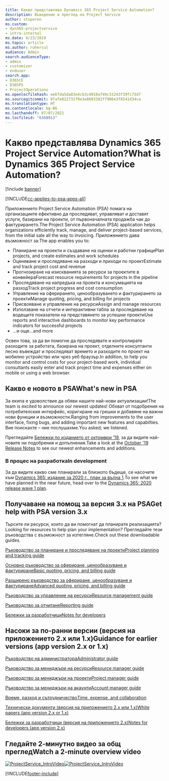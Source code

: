 ```yaml
---
title: Какво представлява Dynamics 365 Project Service Automation?
description: Въведение и преглед на Project Service
author: stsporen
ms.custom:
- dyn365-projectservice
- intro-internal
ms.date: 9/23/2019
ms.topic: article
ms.author: ruhercul
audience: Admin
search.audienceType:
- admin
- customizer
- enduser
search.app:
- D365CE
- D365PS
- ProjectOperations
ms.openlocfilehash: ee6fda5da83e4cb3c4910af49c33243f39fc73d7
ms.sourcegitcommit: 0fafe022731f0e1e8693382ff906e3f8541d34ca
ms.translationtype: HT
ms.contentlocale: bg-BG
ms.lasthandoff: 07/07/2021
ms.locfileid: "6368913"
---
```

# <a name="what-is-dynamics-365-project-service-automation"></a><span data-ttu-id="4dc12-103">Какво представлява Dynamics 365 Project Service Automation?</span><span class="sxs-lookup"><span data-stu-id="4dc12-103">What is Dynamics 365 Project Service Automation?</span></span>

[!include [banner](../includes/psa-now-project-operations.md)]

[!INCLUDE[cc-applies-to-psa-apps-all](../includes/cc-applies-to-psa-apps-all.md)]

<span data-ttu-id="4dc12-104">Приложението Project Service Automation (PSA) помага на организациите ефективно да проследяват, управляват и доставят услуги, базирани на проекти, от първоначалната продажба чак до фактурирането.</span><span class="sxs-lookup"><span data-stu-id="4dc12-104">The Project Service Automation (PSA) application helps organizations efficiently track, manage, and deliver project-based services, from the initial sale all the way to invoicing.</span></span> <span data-ttu-id="4dc12-105">Приложението дава възможност за:</span><span class="sxs-lookup"><span data-stu-id="4dc12-105">The app enables you to:</span></span>

- <span data-ttu-id="4dc12-106">Планиране на проекти и създаване на оценки и работни графици</span><span class="sxs-lookup"><span data-stu-id="4dc12-106">Plan projects, and create estimates and work schedules</span></span>
- <span data-ttu-id="4dc12-107">Оценяване и проследяване на разходи и приходи по проект</span><span class="sxs-lookup"><span data-stu-id="4dc12-107">Estimate and track project cost and revenue</span></span>
- <span data-ttu-id="4dc12-108">Прогнозиране на изискванията за ресурси за проектите в конвейера</span><span class="sxs-lookup"><span data-stu-id="4dc12-108">Forecast resource requirements for projects in the pipeline</span></span>
- <span data-ttu-id="4dc12-109">Проследяване на напредъка на проекта и консумацията на разход</span><span class="sxs-lookup"><span data-stu-id="4dc12-109">Track project progress and cost consumption</span></span>
- <span data-ttu-id="4dc12-110">Управление на оферирането, ценообразуването и фактурирането за проекти</span><span class="sxs-lookup"><span data-stu-id="4dc12-110">Manage quoting, pricing, and billing for projects</span></span>
- <span data-ttu-id="4dc12-111">Присвояване и управление на ресурси</span><span class="sxs-lookup"><span data-stu-id="4dc12-111">Assign and manage resources</span></span>
- <span data-ttu-id="4dc12-112">Използване на отчети и интерактивни табла за проследяване на водещите показатели на представянето за успешни проекти</span><span class="sxs-lookup"><span data-stu-id="4dc12-112">Use reports and interactive dashboards to monitor key performance indicators for successful projects</span></span>
- <span data-ttu-id="4dc12-113">…и още</span><span class="sxs-lookup"><span data-stu-id="4dc12-113">...and more</span></span>

<span data-ttu-id="4dc12-114">Освен това, за да ви помогне да проследявате и контролирате разходите за работата, базирана на проект, отделните консултанти лесно въвеждат и проследяват времето и разходите по проект на мобилно устройство или чрез уеб браузър.</span><span class="sxs-lookup"><span data-stu-id="4dc12-114">In addition, to help you monitor and control costs for your project-based work, individual consultants easily enter and track project time and expenses either on mobile or using a web browser.</span></span>

## <a name="whats-new-in-psa"></a><span data-ttu-id="4dc12-115">Какво е новото в PSA</span><span class="sxs-lookup"><span data-stu-id="4dc12-115">What's new in PSA</span></span>
<span data-ttu-id="4dc12-116">За екипа е удоволствие да обяви нашите най-нови актуализации!</span><span class="sxs-lookup"><span data-stu-id="4dc12-116">The team is excited to announce our newest updates!</span></span> <span data-ttu-id="4dc12-117">Обхват от подобрения на потребителския интерфейс, коригиране на грешки и добавяне на важни нови функции и възможности.</span><span class="sxs-lookup"><span data-stu-id="4dc12-117">Ranging from improvements to the user interface, fixing bugs, and adding important new features and capabilties.</span></span> <span data-ttu-id="4dc12-118">Вие поискахте – ние послушахме.</span><span class="sxs-lookup"><span data-stu-id="4dc12-118">You asked; we listened.</span></span>

<span data-ttu-id="4dc12-119">Прегледайте [Бележки по изданието от октомври '19](/dynamics365-release-plan/2019wave2/index), за да видите най-новите ни подобрения и допълнения.</span><span class="sxs-lookup"><span data-stu-id="4dc12-119">Take a look at the [October '19 Release Notes](/dynamics365-release-plan/2019wave2/index) to see our newest enhancements and additions.</span></span>

### <a name="in-development"></a><span data-ttu-id="4dc12-120">В процес на разработка</span><span class="sxs-lookup"><span data-stu-id="4dc12-120">In development</span></span>
<span data-ttu-id="4dc12-121">За да видите какво сме планирали за близкото бъдеще, се насочете към [Dynamics 365: издание за 2020 г., план за вълна 1](/dynamics365-release-plan/2020wave1/index).</span><span class="sxs-lookup"><span data-stu-id="4dc12-121">To see what we have planned in the near future, head over to the [Dynamics 365: 2020 release wave 1 plan](/dynamics365-release-plan/2020wave1/index).</span></span>

## <a name="get-help-with-psa-version-3x"></a><span data-ttu-id="4dc12-122">Получаване на помощ за версия 3.x на PSA</span><span class="sxs-lookup"><span data-stu-id="4dc12-122">Get help with PSA version 3.x</span></span>
<span data-ttu-id="4dc12-123">Търсите ли ресурси, които да ви помогнат да планирате реализацията?</span><span class="sxs-lookup"><span data-stu-id="4dc12-123">Looking for resources to help plan your implementation?</span></span> <span data-ttu-id="4dc12-124">Прегледайте тези ръководства с възможност за изтегляне.</span><span class="sxs-lookup"><span data-stu-id="4dc12-124">Check out these downloadable guides.</span></span>

 [<span data-ttu-id="4dc12-125">Ръководство за планиране и проследяване на проекти</span><span class="sxs-lookup"><span data-stu-id="4dc12-125">Project planning and tracking guide</span></span>](../psa/implementation-guides/project-planning-tracking.md)

 [<span data-ttu-id="4dc12-126">Основно ръководство за офериране, ценообразуване и фактуриране</span><span class="sxs-lookup"><span data-stu-id="4dc12-126">Basic quoting, pricing, and billing guide</span></span>](../psa/implementation-guides/begin-quoting-pricing-billing.md)

 [<span data-ttu-id="4dc12-127">Разширено ръководство за офериране, ценообразуване и фактуриране</span><span class="sxs-lookup"><span data-stu-id="4dc12-127">Advanced quoting, pricing, and billing guide</span></span>](../psa/implementation-guides/adv-quoting-pricing-billing.md)

 [<span data-ttu-id="4dc12-128">Ръководство за управление на ресурси</span><span class="sxs-lookup"><span data-stu-id="4dc12-128">Resource management guide</span></span>](../psa/implementation-guides/resource-management-guide.md)

 [<span data-ttu-id="4dc12-129">Ръководство за отчитане</span><span class="sxs-lookup"><span data-stu-id="4dc12-129">Reporting guide</span></span>](../psa/implementation-guides/reporting-guide.md)

 [<span data-ttu-id="4dc12-130">Бележки за разработчици</span><span class="sxs-lookup"><span data-stu-id="4dc12-130">Notes for developers</span></span>](../psa/developer-guides/overview-dev-notes-v3.x.md)

## <a name="guidance-for-earlier-versions-app-version-2x-or-1x"></a><span data-ttu-id="4dc12-131">Насоки за по-ранни версии (версия на приложението 2.x или 1.x)</span><span class="sxs-lookup"><span data-stu-id="4dc12-131">Guidance for earlier versions (app version 2.x or 1.x)</span></span>
 [<span data-ttu-id="4dc12-132">Ръководство на администратора</span><span class="sxs-lookup"><span data-stu-id="4dc12-132">Administrator guide</span></span>](../psa/admin-guide.md)

 [<span data-ttu-id="4dc12-133">Ръководство за мениджъри на ресурси</span><span class="sxs-lookup"><span data-stu-id="4dc12-133">Resource manager guide</span></span>](../psa/resource-manager-guide.md)

 [<span data-ttu-id="4dc12-134">Ръководство за мениджъри на проекти</span><span class="sxs-lookup"><span data-stu-id="4dc12-134">Project manager guide</span></span>](../psa/project-manager-guide.md)

 [<span data-ttu-id="4dc12-135">Ръководство за мениджъри на акаунти</span><span class="sxs-lookup"><span data-stu-id="4dc12-135">Account manager guide</span></span>](../psa/account-manager-guide.md)

 [<span data-ttu-id="4dc12-136">Време, разход и сътрудничество</span><span class="sxs-lookup"><span data-stu-id="4dc12-136">Time, expense, and collaboration</span></span>](../psa/time-expense-collaboration-guide.md)

 [<span data-ttu-id="4dc12-137">Технически документи (версия на приложението 2.x или 1.x)</span><span class="sxs-lookup"><span data-stu-id="4dc12-137">White papers (app version 2.x or 1.x)</span></span>](../psa/white-papers.md)

 [<span data-ttu-id="4dc12-138">Бележки за разработчици (версия на приложението 2.x)</span><span class="sxs-lookup"><span data-stu-id="4dc12-138">Notes for developers (app version 2.x)</span></span>](../psa/developer-guides/add-custom-qoi-forms-v2.x.md)

 ## <a name="watch-a-2-minute-overview-video"></a><span data-ttu-id="4dc12-139">Гледайте 2-минутно видео за общ преглед</span><span class="sxs-lookup"><span data-stu-id="4dc12-139">Watch a 2-minute overview video</span></span>
 <a name="heroArea"></a> <span data-ttu-id="4dc12-140">[![ProjectService_IntroVideo](../psa/media/project-service-intro-video.png "ProjectService_IntroVideo")](https://go.microsoft.com/fwlink/p/?LinkId=799457)</span><span class="sxs-lookup"><span data-stu-id="4dc12-140">[![ProjectService_IntroVideo](../psa/media/project-service-intro-video.png "ProjectService_IntroVideo")](https://go.microsoft.com/fwlink/p/?LinkId=799457)</span></span>




[!INCLUDE[footer-include](../includes/footer-banner.md)]